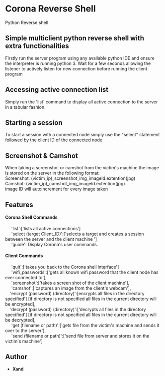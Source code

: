 # Corona Reverse Shell

Python Reverse shell

## Simple multiclient python reverse shell with extra functionalities

Firstly run the server program using any available python IDE and ensure the interpreter is running python 3. 
Wait for a few seconds allowing the listener to actively listen for new connection before running the client program


## Accessing active connection list 

Simply run the 'list' command to display all active connection to the server in a tabular fashion. 


## Starting a session 

To start a session with a connected node simply use the "select" statement followed by the client ID of the connected node

## Screenshot & Camshot 

When taking a screenshot or camshot from the victim's machine the image is stored on the server in the following format: \
Screenshot: (victim_ip)_screenshot_img_imageId.extention(jpg) \
Camshot: (victim_ip)_camshot_img_imageId.extention(jpg) \
image ID will autoincrement for every image taken 

## Features 
 ####  Corona Shell Commands 
&nbsp;&nbsp;&nbsp;&nbsp;               'list':['lists all active connections'] \
&nbsp;&nbsp;&nbsp;&nbsp;               'select (target Client_ID)':['selects a target and creates a session between the server and the client machine '] \
&nbsp;&nbsp;&nbsp;&nbsp;               'guide': Display Corona's user commands. 
 ####  Client Commands 
&nbsp;&nbsp;&nbsp;&nbsp;              'quit':['takes you back to the Corona shell interface'] \
&nbsp;&nbsp;&nbsp;&nbsp;              'wifi_passwords':['gets all known wifi password that the client node has ever connected to'], \
 &nbsp;&nbsp;&nbsp;&nbsp;             'screenshot':['takes a screen shot of the client machine'], \
 &nbsp;&nbsp;&nbsp;&nbsp;             'camshot':['captures an image from the client's webcam'], \
 &nbsp;&nbsp;&nbsp;             'encrypt (password) (directory)':[encrypts all files in the directory specified'] [if directory is not specified all files in the current directory will be encrypted], \
&nbsp;&nbsp;&nbsp;              'decrypt (password) (directory)':['decrypts all files in the directory specified'] [if directory is not specified all files in the current directory will be decrypted], \
&nbsp;&nbsp;&nbsp;&nbsp;              'get (filename or path)':['gets file from the victim's machine and sends it over to the server'], \
&nbsp;&nbsp;&nbsp;&nbsp;              'send (filename or path)':['send file from server and stores it on the victim's machine'] 


## Author

* **Xand**
